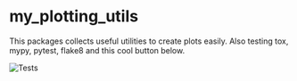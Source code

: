 # my_plotting_utils
This packages collects useful utilities to create plots easily. Also testing tox, mypy, pytest, flake8 and this cool 
button below.

![Tests](https://github.com/42nick/my_plotting_utils/actions/workflows/tests.yml/badge.svg)